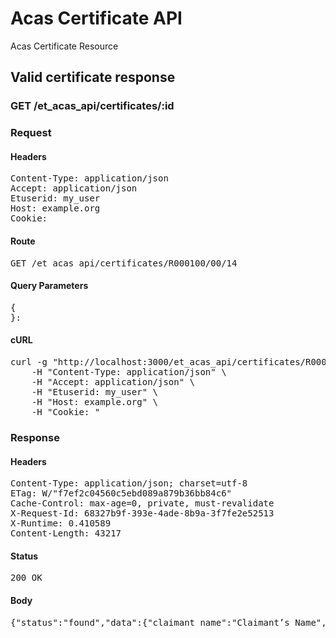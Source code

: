 # Acas Certificate API

Acas Certificate Resource

## Valid certificate response

### GET /et_acas_api/certificates/:id
### Request

#### Headers

<pre>Content-Type: application/json
Accept: application/json
Etuserid: my_user
Host: example.org
Cookie: </pre>

#### Route

<pre>GET /et_acas_api/certificates/R000100/00/14</pre>

#### Query Parameters

<pre>{
}: </pre>

#### cURL

<pre class="request">curl -g &quot;http://localhost:3000/et_acas_api/certificates/R000100/00/14&quot; -X GET \
	-H &quot;Content-Type: application/json&quot; \
	-H &quot;Accept: application/json&quot; \
	-H &quot;Etuserid: my_user&quot; \
	-H &quot;Host: example.org&quot; \
	-H &quot;Cookie: &quot;</pre>

### Response

#### Headers

<pre>Content-Type: application/json; charset=utf-8
ETag: W/&quot;f7ef2c04560c5ebd089a879b36bb84c6&quot;
Cache-Control: max-age=0, private, must-revalidate
X-Request-Id: 68327b9f-393e-4ade-8b9a-3f7fe2e52513
X-Runtime: 0.410589
Content-Length: 43217</pre>

#### Status

<pre>200 OK</pre>

#### Body

<pre>{"status":"found","data":{"claimant_name":"Claimant’s Name","respondent_name":"Respondent’s Name","certificate_number":"R000100/00/14","date_of_issue":"2017-12-01T12:00:00.000Z","date_of_receipt":"2017-01-01T12:00:00.000Z","message":"CertificateFound","method_of_issue":"Email","certificate_base64":"JVBERi0xLjQKJeLjz9MKMiAwIG9iago8PC9MZW5ndGggMTU5MC9GaWx0ZXIv\nRmxhdGVEZWNvZGU+PnN0cmVhbQp4nK1Y2XLaSBT9Fb3FqRravS+PGOMpp5zN\noWqWyosM7aAJSESIZPz3c1oSphsw9mTGVNlIvZ2+5y7nmmUUnwHDLysZcZRS\nLiXLpsvsW8baQZZpRYR0zllpMsmJcv13TBrEYzRbZoo74hSljPOwfJG+4JpQ\niTOo4xhKFqdD8+y3rIwgCIAzCl9bYM4S6h4PBf54MU22wvzz31l2WWUf28/x\nWxlN2gVMiZ+4lXainW6UcvvX2hvr7nUxyc6vhvh5kzGWTe57TC0NjBGqAg+U\nZ5MlXnzJzsbD25s/Xk/+ys6y9vfo/bvR9c31cHL9/l14ARREcPCiJRZMZv08\nQaw2lErh+rej8e3k+up6NJyMd7sNGOzFnMCJxuEJeDXOZ1g1uczOBruZFvtx\nTGuNEsbGy9Wielj6sonATeriblPmi3X0bjiNZzAAbWEbA6Kwo5FqH7d21rHt\nbdbMDnfrx5OIRZpJSowwsLbTgTvY9mlrAkge4xqPoodbf+9rX0797h2jmjhh\nKRVqi+XdZnnn63hZ2N3Sc2bPlWsXCUVkYENaE18LuD8myLUljIIgzl+A/ENd\nrVd+2hTffewJi7xY5rH9E/5uohmvHtf4uinui2ne+MFNVX3drHi7UFPiDOJK\nUNnz2/tHPND5h3Xhdu2cq0Uec8up+WX3qDhxDpawwvZbXlX1sjOfcEQLABUm\nIf/sU0NaOI4YHryN8WT4V1/VX3xM4mi+qafzDipDIKjepAdQh/WmnPlFtPRT\nU3vfxGYTorXa27yczv26AdRX2XYfpU03yNTOmvLNn4lrphQzHSIzJCumfpbj\nW79eVQB+iuXrclZ8L2abfLFDdutXtV9jmZ91ScIQZUNeojbmF0Hw6X1LiCTa\nMkTjY744Ho2jRbXe1L73DeQOwYNt2KHB+XA2A4SYrJuibFci9KWi24x1+VTG\nYu0plhHBbJyg/tdD+BOH9O5w2c/YpgRi2wqodb/ppPpRdsaIhgaJ0zy3xaja\nlM3DCzYZXuy24Yq41rVQtLpthhejE77INWoWFXBF87wrXiI7RBat7ncPUhIu\nd0ENA9Z+6otVnAbuHqIkgLohUF7FY5bfy8Lx5mfNPD43TtBWEmrhalxt9ymr\nPpEVVcuAZoSj8sOH2UkP5jI64m0eYUX+YvaUDZ0h3AgcwV8Qz//KiMV6vYlm\nCwbUuImw2wmxTR9NCD1mt14bp8n4LGaBWcNw252aeZEk0F1BSKzNdBAxzPxn\nqwmO1CJR9kHf81Z765t5NXvKP/bM5FD9rYaZ2JbyVrBI1B2kOpUWj4PIHy/z\nYnEKOAoYuHZWC/E88MkLzHoWT3GOcAGOud2Cb6qWMNae6oTTJ+FPq/K+qJdJ\n9HTVWBtiQqrnIpEgaXQhgSgbSqwR/aTV0QI0jUQGYxIVFtiMS+vyPAnpaQVp\nWPiYxR9FM989DgSHonfwCc6OqM40C9T+26aofSo0IaxlKPU9eiwK1b2TFmAN\n2zqlEj18Np5EMvJRhvaPqcjsmdjJQEttCAa2M32TJ6o2TWpGEO0QP9RtCbjz\n91VXNaEPGQQVZ9Im8Ipy3RTNpinKL7Gh0PqwQJO2R+QXGJt6P8OS+HCKnqPr\nTnrTFG1+RP43WKu5PelWeyn4lMjvpJoUkODSWSUSKXcQThJ2ZMhWcKIXlKAP\nC5+vYyRfvV8lvt7FknW4LdoXLlKPPB5/az+FeFnE2SvmjYXGTibEPVSbxI0X\nsYIsfefkBnlYwbZCiTTguoCWxBoLxnnqkN82VQJu3+0PGpKBoOiZuAkdhz4M\nm3K/Ofl85v+Gmx65LgsbqZB8VKIGiz7MSS++U5vmq5XP6zjS87vqu//8Os5w\nZbc/IsAwlF2Z3jkvYzAnvSs+ZoV8sqv00D1kr3EYSBEUHDpBwY6IfwTs1Ndl\nElsaiiI0YMJsFfFeZVzmDVoAcqJCSDRHnCPWNOs9uu3sL0bgfL+zx2lGB/dm\nrX+P8zrhZQSExaJ4vOO2R9msVlUdm+f9Pbw6pvkQlQN/Ikh9/oK69TIgoVil\nLnGATKLqBO0q1TZNRlCFJsLiVKOSkjRgdqe1Dxz6p6BdvgjaxOdt5RQUfWgI\nKJ3gOhCNFCkmrh5chL8q6K/u32aJl6MT5XsEfcz+AbIkqXYKZW5kc3RyZWFt\nCmVuZG9iagozIDAgb2JqCjw8L1R5cGUvWE9iamVjdC9Db2xvclNwYWNlL0Rl\ndmljZVJHQi9TdWJ0eXBlL0ltYWdlL0JpdHNQZXJDb21wb25lbnQgOC9XaWR0\naCAzMjcvTGVuZ3RoIDY0NzcvSGVpZ2h0IDExMi9GaWx0ZXIvRENURGVjb2Rl\nPj5zdHJlYW0K/9j/4AAQSkZJRgABAQEAYABgAAD/4QBaRXhpZgAATU0AKgAA\nAAgABQMBAAUAAAABAAAASgMDAAEAAAABAAAAAFEQAAEAAAABAQAAAFERAAQA\nAAABAAAOw1ESAAQAAAABAAAOxAAAAAAAAYagAACxj//bAEMACAYGBwYFCAcH\nBwkJCAoMFA0MCwsMGRITDxQdGh8eHRocHCAkLicgIiwjHBwoNyksMDE0NDQf\nJzk9ODI8LjM0Mv/bAEMBCQkJDAsMGA0NGDIhHCEyMjIyMjIyMjIyMjIyMjIy\nMjIyMjIyMjIyMjIyMjIyMjIyMjIyMjIyMjIyMjIyMjIyMv/AABEIAHABRwMB\nIgACEQEDEQH/xAAfAAABBQEBAQEBAQAAAAAAAAAAAQIDBAUGBwgJCgv/xAC1\nEAACAQMDAgQDBQUEBAAAAX0BAgMABBEFEiExQQYTUWEHInEUMoGRoQgjQrHB\nFVLR8CQzYnKCCQoWFxgZGiUmJygpKjQ1Njc4OTpDREVGR0hJSlNUVVZXWFla\nY2RlZmdoaWpzdHV2d3h5eoOEhYaHiImKkpOUlZaXmJmaoqOkpaanqKmqsrO0\ntba3uLm6wsPExcbHyMnK0tPU1dbX2Nna4eLj5OXm5+jp6vHy8/T19vf4+fr/\nxAAfAQADAQEBAQEBAQEBAAAAAAAAAQIDBAUGBwgJCgv/xAC1EQACAQIEBAME\nBwUEBAABAncAAQIDEQQFITEGEkFRB2FxEyIygQgUQpGhscEJIzNS8BVictEK\nFiQ04SXxFxgZGiYnKCkqNTY3ODk6Q0RFRkdISUpTVFVWV1hZWmNkZWZnaGlq\nc3R1dnd4eXqCg4SFhoeIiYqSk5SVlpeYmZqio6Slpqeoqaqys7S1tre4ubrC\nw8TFxsfIycrS09TV1tfY2dri4+Tl5ufo6ery8/T19vf4+fr/2gAMAwEAAhED\nEQA/APfaKKKACis7WNbsdDtfPvZdueEjXlnPsK8z1nx7qupFo7VvsUHYRH5z\n9W/wxW1OhOptsZVK0ae+56ndajZWIzd3cEHceZIFz+dY03jnw9CcfbvMPokT\nH9cYrx13eRy8js7HksxyTTa6o4OPVnK8XLoj1z/hYeg/37j/AL9U5fiDoDHB\nmnT3MJ/pXkNFV9UpkfWqh7bb+LdBuiBHqcAJ/wCemU/9CArXjlSaMSROroej\nKcg1891ZstRvNOl8yzuZYG77Gxn6jvUSwa+yzSOMf2ke/UV594e+IfmOttrI\nVSeBcoMD/gQ/qPyrv1YOoZWBUjIIPBrjqU5QdpHXCpGavEdRWZqut2ukx/vT\nvmYfLEp5P19BXEajr19qRKySmOI/8so+B+Pr+NVCjKevQmdWMNDubnXNNtCR\nLdx7h/CnzH9KzZPGenLwkVw//AQB/OuForoWHitzneIk9jt/+E1s/wDn2n/T\n/Gp4vF+lyHD+dF7umf5E1wNFP6vAX1iZ6pa6haXq5triOT2VuR+HWrNeSI7R\nuHRirDoVOCK6XSPFksLLDqBMkfQS/wAS/X1/nWU8O1rE2hiE9JHbUUyORJY1\nkjYMjDIYHgisXxB4qsdAj2yHzrphlYEPP1J7CsIxcnZG0pKKuzdrPvNb0vTy\nRdX9vEw6oXG78hzXk2reL9X1dmV7kwQHpDCdox7nqfxrBrrhg39pnJPF/wAq\nPYZvH3h+I4W6kl/3IW/qBUX/AAsPQf79x/36/wDr15HRWv1SmZ/W6h7BH4/8\nPyH5rmSP/fhb+gNadp4i0e9IFvqVuzHopcKT+Bwa8MopPCQ6Maxc+qPobNLX\nhml+ItV0hl+yXbiMf8snO5D+B/pXpPhrxpa62y21wotr09Ez8sn+6fX2/nXN\nUw0oK+6OiniIz02Z1VITgZJrM1jXLfSYsP8AvJ2HyxA8/U+grhtQ1q+1Jz50\npEZ6RIcKPw7/AI1FOjKevQupWjDQ7u51/TLUkSXaFh2T5j+lUH8ZaapwI7lv\ncIP6muDoroWHj1Od4iXQ7hfGlj/Fb3I+gU/1qeLxdpcmNzSx/wC/H/hmuAop\n/V4C+sTPUrXVLG8OLe6idj0Xdg/l1q3XkVa+n+I9Q08hfMM0Q6xyHP5HqKzl\nhv5WaRxK+0j0ais3StatdWjzEdsqjLRN1H+IrSrmaadmdKaaugooopDCqGs6\ntBouly3s/IQYVM8ux6AVfryz4jao1xrMenq37q1QFh6uwz/LH61rRp+0nYyr\nVOSFzl9T1O61e+ku7uQtI54HZR2A9qp0UV6ySSsjym23dhRRXXaF4CvdVt0u\nrqUWkDjKArudh647CpnOMFeTKjCU3aJyNFenH4Zaft4v7rd64XH8q5XxH4Ov\nNAjFwJBcWhO3zFXBU9sj+tRGvTk7JlyoTirtHN0UUVsYhXZeF/GkmnWb6XOf\nNkK5tNx+76g+3cVxjMEUsxwoGSaxLO9d9etrjJH71QB6KTjH5GplTU1ZjVV0\n5Jo9KnnluZ3mmcvI5yzHvUdFFYmwUUVpaTotzq0h8vCRKfmkboPYeppNpK7G\nk27IzaK7P/hCbfy8fbJd/rtGPy/+vXPatotzpEg8zDxN92RRwfY+hqY1Yydk\nypUpRV2jNoooqyC0njOTw5ZNbZDvPxbq3RG9fp/XHvXH3FxNd3ElxcSNJLId\nzOx5Jrn9dvjfatM+cxodifQf49a1LKf7RaRuTlsYb6ito0lHXqzB1nN8vRFi\niilVWdgqglicAAck1QCUV3ek/Dee4gWbUrk25bnyY13MB7noD+daE3wxszGf\nI1GdX7F0DD9MVg8RTTtc3WHqNXseaUVpa1ol3oV99mu1HI3I6/dceorNrZNN\nXRi007MKhubv7FF5wJDqfkwcHd2qasHV5zJdeWD8sYx+NUldkTlyq52+j61L\nrls1xdSF7pWxKx7nsf8APpWjXF+DZGGozx/wtDuP1BH+JrtKxnFRdka05OUb\nsKKdHG80qRxqWdyFUDuTXXWfguPYrXtwxY9Ui4A/E9aynOMNzaFOU9jj6K77\n/hEdLxjE3131TuvBURUm0unVuyyjIP4is1XgzR0Jo42ird/pt1ps3l3MRXP3\nWHKt9DVQAsQFBJPQDvWyaaujFpp2ZJBPLbTpNC5SRDlWHavR9E1VNWsRLwsq\n/LIvof8AA1y2meE7q62yXhNvEf4cfOfw7fj+VdhYada6dCY7WIID949S31Nc\nteUGrLc6qEZrV7FuiiiuU6gqjeaNpuoEm7sbeZj1Zoxu/PrV6imm1sJpPc5K\n8+Hmh3GTCJ7Y9vLkyP8Ax7NYN58MrpMmy1CKQf3ZkKH8xmvS6StY4ipHqZSo\nU5dDynS/A2qRa9aLqFoDaCTdI6uGUgDODjnnGPxr1YVXutQs7Fc3V3BAOv7y\nQL/Osa48ceH7fI+3eYw7Rxsf1xj9ac5VKzTsEI06Ktc6KsTxeobwnqIIB/dZ\n/UVkv8SdFU4WG9f3WNf6tWTrfj6x1PRrqyitLlHmTarNtwP1pwo1FJOwp1qf\nK1c8/ooor1DyzO1eby7YRjrIf0H+RWVYf8hG1/67J/MVY1iTdeBf7igVXsP+\nQja/9dk/mK0S0OeTvM9QooorjO8dHG00qRIMu7BVHqTXqVhZx2FlFbRjhBgn\n1Pc1wPhqET69bAjhCX/IHH64r0euTEy1UTrw0dHIKrahZpf2MttIBh14Poex\nqzRXOnZ3Olq+h5dHpGozMVjs5jg4J2ED8+laEXhHVJhh1jhz3d+n5Zr0Git3\niZdDnWHj1PKf+FLQMM/2xJGfTyg4/PIqP/hVmpWETLaXdvOuc4dirH9MfrXr\nVJT+t1erF9Uo9EeK3Pg/X7XO/TZXHrEQ/wDImtfwHokreImmvbaSP7Km9VkQ\nr854HX8TXqdULvW9LsSRdahbxsOqmQbvy61TxM5xcbCWGhCSlcv0tcxP4+8P\nwkhbmSbH/POJv64qm/xL0dc7La9Y9vkUA/8Aj1YqjUfQ2damupV+J6r9i09s\nfMJHAP1A/wAK81rrPF3iu18Q21tFb280RicsTJjnI9jXJ16NCLjTSZ51eSlN\ntBXK3DF7mVj3cn9a6quWuV2XUq+jn+ddEDkq7I3PB3/IXl/64H/0Ja7euI8H\nf8heX/rgf/Qlrt6yq/EbUPgJrW4a0u4bhAC0bhgD3xXoFl4k028RcziGQ9Ul\nOMfj0rzmiuapSU9zqp1XDY9bR0kXcjKy+qnIpa8lSR423I7K3qpxV2LW9Tgx\nsvpuOgZtw/WsXhn0ZusSuqPRr2zgv7V7edNyMPxB9R71V03Q7LTADFHul7yv\ny34en4Vylv4w1GI4mWKYd8rtP6f4Vt2fjCxnIW4R7dj3PzL+Y5/SodOpFW6F\nqpTk79ToqKjimjnjEkMiyIejKcg1JWBsFFFFABRRXA+N/Fz2rtpWnSbZsYnl\nXquf4QfX1Parp03OVkRUqKEbs2de8aadorNCn+lXY6xRnhT/ALTdvp1rz/U/\nG2takSoufs0R/gt/l/Xr+tc6eTk9TRXpU8PCHmzzqlec/IVmZ2LOxZj1JOSa\nSiitzAKK1rHwzrOpKGttPmKHo7jYp/FsZ/CtG88C6rp+mT31zJbKkK7igclj\n+mP1qHUgna5apzavY5iiiirIOb1E7tQmPvj9KbYf8hK1/wCuyfzFO1IbdQlH\nuD+gpth/yErX/rsn8xWvQ5X8R6hRRRXEeidD4OXdrTn+7Cx/UD+td5XB+DWx\nrMgx96Bh+q13lcWI+M7cP8AUUUVgbhRRTXdY0Z3YKqjJJPAFAA7rGjO7BUUZ\nZmOABXEa38Rba1ZoNKiFzIOPOfiMfTu36VzPi3xbNrdw1tbM0enocBQceb/t\nH29BXL130cKrXmcNXFO9oGrqPiXV9ULC6vpTGf8Almh2r+Q6/jWVRRXYkkrI\n4223dhRTkR5HCRozs3AVRkmt2z8F69egMti0SH+KZgn6Hn9KUpRjuxxjKWyM\nCitrXfDF74eit3vJYGM5IURMTjGOuQPWsWiMlJXQSi4uzCsXV7YrKLhR8rcN\n7GtqmuiyIUcAqeCDVp2ZnKPMrFTwd/yF5f8Argf/AEJa7euc8K6Lcf2zcNao\n0qi3Zio5YDcv510ZBBIIII6isqjTkaUYtQ1CiiiszUKKKKACiiigC1Y6jdad\nN5ltKV/vL/C31Fd7ouuQ6tEQB5dwgy8ef1HtXnFTWl1LZXUdxC2JEOR7+1Z1\nKSmvM1p1XB+R6vRUFldJe2cVzH92RQ2PT1FFee1Y707lfW9QGlaNd3vBMUZK\ng92PA/UivCZJHmleWRizuxZmJ5JPU16x8RZGTwvtHR50U/Tk/wBK8lr0cJG0\nGzz8XK80gooorrOQfFE88yQxKXkkYKqjqSeAK9d8OeDbHRoY5riNLi+wC0jD\nIQ+ij+vWvNPDMiR+JtNaQgL56jJ9zgV7iK4sXOStFHbhIRd5MWsXxd/yKmo/\n9cv6itqsXxd/yKmo/wDXL+orjp/GjrqfAzxKiiivZPHMLWI9t2r44Zf1H+RV\naw/5CVr/ANdk/mK1tWh8y03gcxnP4d6ybD/kI2v/AF2T+YrRPQ55q0z1Ciii\nuM7zW8NTiDXrcscB8p+Y4/XFej15JHI0UqSIcOhDKfQivTtM1GLU7FLiMjJG\nHX+63cVy4mOqkdeGlo4l2iiiuU6SG6uEtLWW4k+7GpY++K858aeO4DoYs0jl\nhluW2ueCNg68/l29a2vFetLKP7Ot3DKDmZh6j+GvIPGTk6jbx9lhz+ZP+Fd2\nGoJtORwYqu4pqI5L+1k6TKP97j+dTqysMqQR6g1yVWbGJprtFUkAHLEHsK9F\nxPNVVt2sdLWloWjT67qkdlCdoI3SORnYo6n/AD61m13XwykjGp30Zx5jQgr9\nAef5isKsnGDaOqlFSmkzutI0HTtEgEdnAobGGlYZdvqf6dK06QUteQ227s9Z\nJJWR5/8AFD/j30z/AHpP5LXnFej/ABQ/499M/wB6T+S15xXp4b+EjzMT/FYU\nUUEhRkkADqTXQYHZfDT/AJGO4/69G/8AQ0r0e90ix1Dm4tkZv744b8xXjPhD\nxAbLWrj7GFaQ2zLvYcD5l6eteiaF4pIb7PqUmQT8kx7ex9veuHEU58/Mjuw9\nSHJyslufBUTZNrdOn+zIu79RismfwnqkROxI5gP7j/44r0BWDKGBBBGQR3pa\n51Xmjd0IM8um0rUIP9ZZTgDvsJH51UIKnDAgjsa9cqKa3guF2zQxyL6OoP8A\nOtFie6M3huzPJ6K6DxTpNvp08MtsNiTZzH2BGOn51z9dMZKSujmlFxdmFFFF\nMR3fg2YyaO8Z/wCWcpA+hAP880U3wWhGlTOejTHH4AUV59X42ehS+BEfj+2a\n48KTMoz5MiSH6Zx/WvIK+gLu2ivbOa1mGY5kKMPYjFeF6pps+k6lNZXA+eJs\nA9mHYj2Irswk/dcTkxcHzKRTooorsOMASDkHBHQiu+0f4kSQQJDqls820Aed\nERuP1B4J981wNFZzpxmrSLhUlB3ien3HxN05YybayupJOwk2oPzBP8q4vW/F\nWp66dk8gjt85EEfC/j6/jWJRUwoQg7pFTrTmrNhRRRWxkIwDKVIyCMEVhR2z\nWus28Zzt85Cp9RkVvUi2qXV3bBiFZZVIY9uRTTsTKPMdXRU11azWdy8E6FJF\nPIP+elQ1zbnS0FWLO+ubCbzbWVo2746H6jvVeihq+4JtbHSR+NL5Vw9vAxx1\nAI/rVO+8T6leoY/MWGM9ViGM/j1rHoqFTgnexbqzatcK4/xnCRc2s2OGQpn6\nHP8AWuwrM17TjqOmPGgzMh3x+5Hb8a2g7SMKkeaLSPOq39LtPs8HmOP3j8/Q\nVV07TmLiadSAPuoRyT71s1vJ9Dnpwtqwqzp9/caZfRXlq+yaM5B7H1B9qrUV\nDV9GbJ21R6XZfE20aIC+sZ0kxyYSGBP4kY/Wor/4mxbCunWDliOHuCAB+AJz\n+dec0Vh9Wp3vY2+s1LWuXdT1W91e6NxeztK/RQeAo9AO1UqKK3SSVkYttu7I\n55fIgaTaW2jOBXPXV9NdH5jhOyjpXS9RzWHqGnGEmWEEx9SP7v8A9arjYyqJ\n20L/AIO/5C8v/XA/+hLXb1w3hBtussP70LD9Qf6V3NZVfiNaHwGlp2u32mYW\nKTfF/wA8n5H4en4V0lt40tXAFzbyxt3KYYf0riaK55UoS3R1Rqyjsz0H/hLN\nK2582Qn08s5qpceNLVVIt7eWRuxfCj+tcTRULDwKeImXNS1O51W4864I4GFR\neAoqnRRWySSsjFtt3YUAEkADJPQUV1XhjQWeRNQulxGvMKH+I/3vp6VM5qKu\nyoQcnZHSaNZHT9Kgt2++Fy/+8eTRV4UV5zd3dnopWVkLWD4m8MW/iG1GSIru\nMfupsf8Ajp9R/L+e9RTjJxd0EoqSszwbU9HvtHuDDe27Rn+Fuqt9D3qjX0Fc\nW8F1CYbiFJY26o6hgfwNc3d+ANBumLJDNbk9fJk/oc12wxat7yOGeEf2WeQ0\nV6mnw00gMS11esM8Deo/9lrZsPCOh6cwaKwR5B/HN85/XgfhVvFwWxKwk3ue\nW6P4V1XWmVoIDHAf+W8o2pj29fwrux4HsdP8PX0cSm4vngYCZxznGQFHb+dd\nliiuWeJnJ9kdMMNCK7nzxRXv39nWJOTZ2/8A36X/AAo/s6x/58rf/v0v+Fb/\nAFxdjH6m+54DR0r37+zrH/nyt/8Av0v+FH9nWP8Az5W//fpf8KPri7B9Tfcx\nrAWfizw7a3E6gylNrOv3kccH9ece9YGoeFr+yJaFftMX96MfMPqP8M13sUEU\nC7YYkjUnJCKAM/hUlcyrOL93Y6ZUlJe9ueRsrKxVgQw6gjkUlerT2dtdDE9v\nFL/voDWfJ4Z0h+fsgU/7LsP61ssTHqjB4Z9Gec0V6GPCukAg/Z2PsZG/xq1B\noemW5zHZRZHdhu/nTeJiCw8jz2z028v2Atrd3H97GFH49K67SfCkNoyzXrLP\nKOQg+4p/rXRgBQAAAB0ApaxnXlLRaG0KEY6vU4fxZ4I/tCR9Q0sKt03MkOcC\nT3Hof5/z80ngmtZmhnieKVDhkcYIr6Dqnf6VYanHsvbSKcDgFl5H0PUfhV0s\nS4q0tUZ1cMpO8dGeCUV6xP8ADnRJWJje6hz0CSAgfmCf1psHw30WMgyS3cvq\nGkAB/IZ/Wun61TOf6rUPKlUswVQSxOAAOtdZongLUtRKy3oNlbHn5x+8Yey9\nvxr0nT9C0vSv+PKyiibH38Zb/vo81o1hPFt6QRtDCJazZ51418N2eleG7ZrC\nAKsM2JH6s24YyT9QPzrz2voWSNJUKSIroeqsMg1B/Z1j/wA+Vv8A9+l/wpU8\nVyxs1cdTC80rp2PAaK9+/s6x/wCfK3/79L/hR/Z1j/z5W/8A36X/AArT64ux\nH1N9z59tLWK31SC6jIj2t8/HBB4PH413l3pF7ZqHkgLREZEqfMhHrkV6N/Z1\nj/z52/8A36X/AAqwqqihVUBQMAAcAVE8XzPRFQwiinqeR0V6hcaTp90SZrOF\nmPVtuD+Y5qi/hTSXPEDp/uyH+tCxEeqB4aXRnntFd/8A8IjpX92b/v5UqeFt\nITrbs/8AvSN/jT+sQF9Xmed1es9Iv78jyLZyp/jYYX8zXocGlafbEGGzhUjo\ndgJ/OrlRLE9kXHDd2c3pXhO3tWWa8YTyjkJj5B/jXR0tFc8pOTuzojFRVkFF\nFFSUf//ZCmVuZHN0cmVhbQplbmRvYmoKNyAwIG9iagoyMTQ4OAplbmRvYmoK\nNiAwIG9iago8PC9MZW5ndGgxIDcgMCBSL0xlbmd0aCAxMzgyMS9GaWx0ZXIv\nRmxhdGVEZWNvZGU+PnN0cmVhbQp4nMV8C3wU1bn4OWceO7Pv3exuks1jd7N5\nb8KGZDchkLBDHpAHkBBISIJLEkggCYGEJEQI1NAqglQRtfUtvqhW20p4iKCx\noFBEra1Ura1Wiy+q1qBVSr2Q7P7PObMbguC9vfd/f7+7ycx+c+bMzDnf+/vO\nNwsgAEADNgMGVFctdGfPWbfzGG75C97qlq9u6dG8rbseAOgBALHLB/rtcx+Z\nhQBgpuG2u1f0rFydt+BUGgDs6/j4/MquDSsCge33AcCfBGBWZ3tbS+vzEc8P\nAlCGrwe57bghYga/Ex934ePE9tX96xPT7Q/jY9wGznV1L295b8foOADlN+Dj\nTatb1vegQ8yHAFTgQ2Bf07K6La3unhJ8bAeA29nT3dcfN+ddFwBVw/j5DT29\nbT0b2v4UBGCBGo/3IwBZA9wJONz3Xi4H90iSv5mHwHr0uACQimcZjmURi3tv\nBZM+8xba7UAC9ouIjw80gFcEFXzKDuCDEx0gxhfBnBqw8Fv8PYh7c2A6sINU\nkAYyQCaYAtwgC0wF2SAHeIAX5II8MA3kg1mgCBSDElAKZoM5oBxPbS6YB+aD\nKlANasBCsAg0gEbQApaB5aAVtIEVYCVoBx1gFegCq8Ea0A16wFrQC/pAP1gH\nBsC1YD3YEAwS/PxfPTt4BhiAMRgInsbbueDXwS+C54GI4S+Dn+GjT4OfBI/i\n9uPBb4LPB08EzwRfwO2Hgh8HnwseDr4V3Bv8U/CZ4C+D7+Cjg3j7bfApfOYl\n/PdUcCS4O/hw8LHgI8EH8fHu4M/x0e7gcPDXwReD91AK/B99+HjexH3FnWI3\nsX7mPaAHIPi34AeB9YHWQAPzE2DDXe4ET4LD4AT43cRFI+BF+j0A9oGj4NXL\nbvhD8BPwGPgteAd8OdF2N9gFfgGGL+u3k7buBk+Ap8B+8Cwg0roN3IZbfwZ+\nOalfN9gKbgX3gYfAGzAu1HYMmaA8gs+AGp2CfXAHsGKOKQHXYJpeB27E4zoJ\n5+K2QtxWjVt7MYVvx62HwcmrIKEQ1AE/6MScsRf3eIG2pePWRZh7Ommb/FmL\n5eMm8DB4HDyHxzWIR3YbuPcq9/shciAH5q1P8JWvwJ+iE3hGj4MtvAkosQyf\nIlhl/RS3IPgBAIHW4D+xNC9D59Aj6DawB3WCuZK2dlFebnKSLcKoUXMsyrAP\nM0mlzlJnS/t2e2m7fbuzpLkkM6Oypr60JMbhaMjMsOPmEvswbLaXDs8eaI/a\nXko6DBtdwyiplGydw9KPmzHgLHE4HPhMxKUzh4JHb550ai/Az2pfVE8eSbbm\ndvswi0/SXQxuCY2AnGtvxntnCR7AVdsvG+Js5+zm7dtnO+2ztzdvbzkU3LzM\nadc7t++trNzeU9psHwbV9cMQtz/745jh2Tc3DOub2+F0PDMyiNk19b4YhwHf\npXKhs3JBY729dHtz6L6hlmny0V4EivY64bYFeyW4bWFj/WHM1PZti+r3IYiK\nm4sa9ibic/WH7QBItBWRVtJIDuzkAFRCPOp9SKD9Yw5LAGymZ1naQI+XH4KA\ntgnhNgiWH0Jymz7chnAbK7dJtI18MKpQ8aL6yaPGGxk7ZghElIEC8Jgh8Jfp\nGR5rdbK5X3vvNbqbmuUwOAxJeAdxrwubOXCRfAMM4KsxzwNuKeYxBea14/sl\nEXKHgt8eUKv5Wj4MKA4Fz0kDBKrgSxVIFJUC2gohNOGLRCWzlYWsieP4TXyf\nAjEepaTXo1qlpNGg2iylpOxRMkpRyTNwkIOcoFNDXiEynBokYsVchNVuJ2Z8\nBQBr1PiUknNxudw8rpZr4zZyCq5VpT/j9+vPu/3GyHw/8PkLfPn5br/LNTo1\nC/q36sf9R48elb+EoxC3u4Df4WQcjBM6IiDklr5x+/im219G8VDYFLgYuAAf\nDLRwp8bWo3fHkzD+sWyzD+C5q8DOZ0Qv4PU8wpM+KiXqdKiW5yHnRYzSCwUW\nCFAAfRqdBvKiCWrJBOGh4NgBlYoC70gqcgUURJEen8Voo8DnBwgWMPAZBngK\nHCR4hF1q/XlX6DOejWdY4C8AvlHfqDHf7VqLZ+fA9DKHNvaBMRfz1tg/GB3Z\nuFPDgfbh8bcx7fD4ubvx+PVYN1yUFgowDmbC6TA/rlRXZiqLa4R1ugZTN+xA\nzco21XVwncqA4H7cW6+wehAlENnztRLmdMRFeRQMoZDD5pAcjMGMZ6vBLCDF\nkVlpYsmUNGrSXRNF5qDR6LFrAPAkJQtpBdGMSNoZE+AohrgwhrgJDHEUQ1wY\nQ1wYQxj4B0UM12WfQEz2uCvb7fJjgpMj/yimfwFFEKG/MR9zwFb94HgUprvD\nAR0Gp8GRbYm0WMwmXhHhSU5JTnY6DTnZuXm5udzdgWBAG/jsBHx464GyBUse\n2dGS6XENVH92cunNUzNdqHp8mDvlzMy579qH/5wHH5WWJ8RFjv/OkZm+GoS4\nZABjmQPrDiKGxfyAJ/2pFEHGi0VPp8Ds///FE5+HeIK/xBOjfkOO20U4grJC\nDmaCgbGaE+hT7tSFvwIiyIA9g8ckgDelazJgBpuq8CokKLGSolrRzvYolBY+\nWkjhU4U6vkFo4zsFQTCR60wcyyGgwRsELFAwLFQILOIYJOiUNmWVckjJgiUQ\nT4kO28QeCn54gEyNDc8AA4EDZGYY+PQA6YWBr+icMHCBzokAkppMil1SxQ1x\n6BKhMUHPhefoytd/jInqI7Ity/Mo/od+4IcQkxPmQMieGT93Yvzrd+Fd8D4s\nuCPjfWg90zC+At1LKNMX/ISbzX2BbW+3VMdBjcibLDBGNJmTzLnmYtMSoV5Z\nr12iX5LazLSYetCArscUYbFYPUaUnp7s4ZUWsDZDlwF1GbYMd4YvozuDs5vV\nJkJAdSyZmbrdRUgySlQQEc8cN9nIUJN4XsHzzoTElGTk9RjzchNzMPOZnZjp\nEsgZs4mwIuG+HG52XkNZ4a11jwT+tay5q31ZE9TsXv/l7bqNX29f+/Sc0nm1\nxbOfa7/1wmptV1R6ZETMkpYmmPTiIZjQ2rJievnfVy4tn1f5yZ0PfDinYs6y\nZVjm+4IfcO9wX4FI4AS/lhJYwPIqtcoYCSL5aHW0cTFczC1UNKnqNfWGpoiF\nkXozpo4URUgo6sl+QNxgRjEeM3J4RGUUZljKfFFmJsy7GDhD6coQ2hOSM+QW\nHkI+pi9JlwR1SbYkXxITz5Ir4806I7lMZyHX6HhygY6e0bUnygw96iIIlCGq\n5LAAEyRCi9FsQlfiMUIPnAnAoAc52YCLX9KyvOGaiw8/EAg2NrY0X1MPuXsf\nCs4JjH3wUWAcCu+/DxVccmvg/UOHAu+1tK1oX74c2g8fhI6Vy9o7xltgApwR\n+E3g/cC7gZdhXkiauWlYckTokiS1wqbwKEoVCxQtirUKxQAPdRDxNmjmPXwJ\nv5BfBZv5IdiDMQxZHjXCWh4hBRSwMWMFHiIFsZBk2sRCUlRh4AJFqCICkDaC\ncQoQFGHgQ6mUyA6gWgEYySUgmWAWUM0KlFSprFfpVJIKIdoLqUkvxJMzKILV\nh6RRJhY7oWhYISSLE2L6eVgovw4L5Vk6NLZLOUnRENU6yRbhzZCfTzRtgTGf\n6NjetX4/MapEIh3QkMNN++f4zMMwB91wmPNc+C136qLEHsV4vQk7E29RW9om\nOUU2m2eUTDYUNKuVgqpRaWI41MioydgZdYjL3qdqBAMfh9ktEGa3swcpt62e\nsJLnsvXjeDsDfOPZ+B+Py+Hw5hicXocZK3n01viBY8fQ3GPH7mYfvvvui01y\nhMSepX5NnxQNWS/PMIJOtIlVIoMVHJpQb+clJUUTVlTE9flcUlHbJYQM1+cH\nQhbr6yssVpA6R5xbHiFWa+Muqs7k4RF0eR3s2fEvTox/gUfiuPBXzjEctidD\nhAPBffuwh0EcDjPBBGEtr8AoBMBUqRDDYHZ5U7JStmjFDAERB+kDTQpqbBRh\nHlBM8IBCCDHj2TAzyoPFwGnKAxj4QmbPyTyA7axffw4bWzJ66oGM0hkQ5wPP\ngh0a16Gt4xtOMM9wjsA1w+M5ePB4HvegqYyIzmC/0y6ZYJEOOxE6rgpUcU2g\nicPOJXLn4Du6/fRmXgcjju9EPWjq0+RaHCEpItlNwAVPSpVMIpMWkRiRVmIv\nSX4mXXEwCSbZ4mKFyKLUBDaOg/pYQcqEtsysTCmzOrMnkwNqKj1ULogk8RTG\ne2smQWYkQUWmRM0tVXxQCNnkzynHQeLOGigDZNFOsSGD/DU+TQ3yV5KL3BUi\naqBb9EmqWB19po4+U0efqaPP1Fn1hIco0+jpc/DxHyQDeZA+mfTWU/7SE1VB\nbq+XdQYFLlIOwkBQcpBH6W1W+hgrfYyVPsZKH2O1xhKBIU/BwBmZ3LG0Mz4+\nT8kdS+hOnkUA0oOvjVWSW8QSTiF3IYCkJU+KbbHpJf1mPaN3T9hjWfpd2frL\nj7E60F/qImsMrNCxiijw+QrGsw1YT2DzjVWEQfa6sAHEXphh0iGGc8y5ucRE\n0r1ZETmiMUfWLajaVcWwMjjvvnkjI/V7lvc+mNI7surQHrSp7MZUV0ZVYWRh\n/LgXbarYkupyzZ0x9mvWv6m8prm2ufavJ0n8cjjQyu7EnBQB7DBBSspG+eZs\nezEqNxfZ64wrjdcJm2KVWpGPLDKwai5e4kWV2hTW1hg4T8XBFAOIExNS0q+H\n1fZXMp5DelpWpBQ4SykIZMzLgJRGJXVngi3Bl4C0MSIljkgpSWCewnhvVYcp\nqSb2gD5BTTurw5RUhympnqCkmie3UJNRkrtg4MuD5IHqbY5LghwiIJXmS9Qi\nQk3lGqtzPzTJjktyygRRjIxHphJ1WNid8+cU7W9dfEv5yEjlc52vfPDi9lsX\n7K6s7it/YBgVbPtgfsWC5NRABvcf63y1gd8Hvnjl5Oz88a2J1jexVD+HRfta\n3oQ1wg+kFAShMIR16u3fL65DOIgMIwMDp0Mus3rCZQ4JJpYvKqgslUosQAcp\nsI2dmLqfzvwMUWBE2+CpwWtHRvBQMId0Bj9g12IOUWGf6YJknaH16D2mGZZK\nbYm+xFRpEXQ+kTX7GKU6bM3VYf7AwNeShuI7JloKMcFYmE1Oy1IPokIn3qHy\nfVXuuCAVytwRrYu2Rfuiu6NZI/WwjRQrRooPYwxvIbfmo8gZXiBneJagAAel\nASma3J3Xk1vz1L8i5/B+S9T3WnNySB0u6m1N8qpkimMnlRB8beDTv48GPoOR\no3+HUS8+edc9Tzx5952/QFMCXwaOwwJowH+FgWOBL//8xht//sOf38Z0LsQy\nN8T6sW29WZrFUl+pmm/me3heZBRcNBPJzYblTD1YDDdgC6Gw4ks4K8uw5WA2\niwCDcAiiRu2Y+NjKsYDo7ARRn6cGsaACdIJBHGndIupEyLARbCnbxq5jOfZH\nAo4V8NT8LgOOFtwkaqDuCUkC4P+jctTgjKBBw9B4/8uvB4p/CxfDRtZ/QQH/\nwKaMHWcKZG44wzZjbojCMfNJKSWZdWmy2BmagvhitlJTGd+oqbZ0apoj12sG\n47WwwGbTxRaaWRUJ+KIJ0lUqhU+HJdkhESI5KFNEEw7VUMgK7CFuOCeVUJLf\n6iABtc/B2CClNaQuHowxRhFaG/WUCyitjZTWRnreSE2PcctENIz5WxZrQtMc\nNw1GXNRYjxKpdlyKN8xYvO0ynY3mkAJmm8denpnrubWu929TlU0nVgc+D5yE\nrnMf/vMZeMedd+1Xo5iV90zNylqS8VpqLsyEZmiERYFvv0n/ySP7bpCtNduE\ncWaBaVIEY7aY15kZvUYoimC1OOoSEJEX6qqGBQeFjRxpoRoWWUmmIKxYx6RI\nKkTsJGc4IYS4QFjJniZWFGOQCiBQUmySfEQqla7bomxRzVFIr6JYVVGdoaLa\nRUWlSWXVhFWLhrg/5EmasE7RTOgUDb1QQx0/8jQNvQU+/geVXQJQPavZFnmF\nnp0kaSGzSPxmH81NXGYOL9k/M9s0YoyKXlo57+fE3I0sf/rXaNO8rcnpaROm\n7Z3XMMZnBj9H49wuEAP2SUVqzsq5OEalV8zUqJRcTEykjxGr4obikBbcHCdo\n9HQOeooIPdWReooCvVUpKCSNPg+7fe9LBuo02qmfqA75iefDfuJZyUAdxViC\nAwW9B279h6z8FJHUd9wWO3m+2dkyEtz689l+4pa7fTk5eI+nnkQNjBd75zkk\nc4G9yEvcica9P5j6i31DQyPwhsAmIcoyr2pKq0Wp1BoPvYpqdsFZgSO7Akz9\ncldqUowY8hSZXqxrjGBEMgGNXmPXMGpRhzmyWKnjRJKLOUOJS+11KuUdYJJM\nPSakDs2TIkZBDaiCIkZhFcO8IU6YnZDBDiNFnECKmEiQIlJXSgznRDHwH5Qx\nxG0RVzIGSd4Qu4vdI7eBsgN0XuEKMb3K9KrcxY9Ujoz0/KJhakYGs1Mpzisc\n+xvr/1ljJacg2moPRsH13Ls0t/uoFAFLkKTS5CGG5zhhSITi7VSYMqjoNLN0\nBiydLkuny8pJGCv2zIlhbR6iMY48c25i5px6IisXCm3Oh4OdMSrFJNiR03Pb\nhEsm92N5th/LZtdHgwaIac4Q63v9m2+qR0a4qGMXkjDxiJ+GrfBObJCJn2aU\n0jzIq5thzrKXoFJdpVmyL8a+2pCwMVYd9tUg9tWUKiHkq/HEVyOaBIV9tTDJ\nw9b4HEYMob02pEa+CBvhc2Ej/M1/6qIJ/66LNuGZhTTIv+WZXeGYfb9fpsDo\nM1zNL6sqnvPkiqYdperhkap93Sc+efGGO2p+XoYds/v3orybT8+tqspM9vCm\n8TdnLQy8Hjhz8vdzpo1vTox9jUjRXoz9xZgQFhgjmVR8tGJQwSDOLHKGIk4J\nBdNVVfj5q6jws1Ic1eHCFZobhdT252E36LyUQ0kg628adoDbZa0dUtey6r5M\naQvhhKMwEeYItLMQ5koh7IcLREFRpS3QWwhhpY2Bf1ISCFsnK205cLlCWCkZ\nCkI62xtSXTmXVJYhh1080vRUx/DxEb01pq6m/FeVI5sqq99+Hb01fkPtBldG\n6twZTBHm8HaM4zh2PUgGObBDalArWWe00uxkXUYyqAy6z6T7Bu2C+GsyOrTN\ncd2ZG5WDpp64jRlKJKQWZhkkAzIY7EJVLIyNjfLZ2amzBEwfXRyMM6R4pQkK\nfZdU5yRLiERxKsBTChlDgnFGDkYB9SqBNUSlsQMhOTktoxAYQ1JyTjJTquko\nvW7z6rw2r8/LTCGKj1w7hXTRkEumCOSSKTEq4t/mkWeqaGpHJZB+qliZxBSm\nWUGVhRKaJrJU1Jyrtni+Qx+//swlE2PI14fkRs5MEJ/HbyALALKJxaegTDNZ\ndLye3LzcxDzvhN11emVNi8NRxsCH8rJEluKei65NdQ/W3PWH1W0rYPzuzPTU\nnsKKgy3KvNfbBvZIvqLn6j4rWdDaf+3y3dcaCo2RtpP3DT2QmWkX4qRFUZH6\nlKQjusQU95TbuwJxMI8zRUS21Da3zMNytib4CfM25oEcuFBazCMxxoyiY5LF\n9MRssSCxSJybuJTzWxY66tyLsru5LkuzvdXdlm0a5IYM/fYNqf2u7XCbZot1\na+pP4L0xKqCNSmPjmc0JOLAliE1ISJ4ZzyqIv0wRrVCoZjKiQ0vw7yLYTqMC\nlUZFKS3GS53TKOphRikpTOUkCkvS0zTpqw1zkJbqT9KmjQGOKAUV4xD/TDht\nuAdlIVOIcybCnG/DGvZbKYVyzY4Q1zR5h7ycggY1Ckp8hZWa3xs9lMyXiE1y\nDJj87gk+mHBw8Q6TPJKqSKIkiYb05lDJ9HpSCKHxPyV87qQMvNkUSahOdszb\n4+9u+v1sZcM7rZtuTk7uSv2h946N+dOn/WpV62slyrLfLV+5w5W+1PND1/Vz\n5sCie47PcL5RXFVdV5SQECVGaVPuWlM6mOXOm+p82VteNb/U6bSoo5Tx5RWY\n1h3BvzHfsNcCB3hamqtzVjmRCyZo0y2JUdOhVzvd4o0qh1XKEm2VZVZUA6zV\ndsA27SDs00bo9SafmnU4rNiN0znpcqlTji7VIdS+H0bt+9IUitFbnJFUhiJj\nRCpdoiDnFQhqRZp5F/mwfyK7JVsSwqI16gpBk5cw/DDkphH0kVhhEu4s8qpZ\nXg7zzdInmja8UlZeDTP/1Xx4nrLumcUPHX56d/6AO63MrJydmT2nrOwvd+Bo\nYVpuyqnisrdff+XP8VFmtwFAaMEeWgH3R6AD2yQvN5vn1YyWKcOqzGAzIA7Z\ndFCnU2vphLXUQmjtyMd0Mz0ME8oTT/gnjCWUHz4nxdHccTxNE/M0R6wns2X0\ndOXRHdYc/hzMRPlYbbhzqG/qy3HTNVWvw+DwhiZncLAFY+/A3MArvp1JU7zs\nfTDrbubMNrMpet6sCy9ifb42+BF7K/clSAB54AYpX2Cj2TS2IKnA5Z0yN2mu\nq3hKPdsU6Y+qiemBG5N0hrjsclNauYmPQ9ibreCVXoPodADRSiXHSVWwnpJ3\nV74u35aPMhxWKppWlib77pwmLzURmcCKb9RNsvDEqzbmj7plfQfJYgl7SQKM\neRMU9FAKWoyKsO67tACVm8ve2tC4JHD2sOeaRGVc56z3Lpr8u1uu+WllfQPM\n+FPXodLaa16Rprm7fDsfz5Uyu4rmPzQbMkzRscCLPb2bVOojuhgofjYtK9FT\nOHL9xzC+uHhh4OLu+0Y8mSkHHm1an2kzp6ea0zC+bsL273FulOLrp9I0XmPR\n5CflTM3JK08qmlqc1wTrNNX2akebY91UrZVJK4+LiIisiGN0yFvOKK0ZbiNG\nl1GkiiXk3GGNQ5VQWCy+kHTUfN0vY9DtEIlvQp33uwn6RkMaheLPSBA4itGH\nkTiBQEDxdcWSHVCEDcUEAicv4rGPB97685oDpXX+Wn89tByeUZ2mjF074+0g\nMC96dFXTbXPrG17N803pKay9fR5Cs/KnrPLd9hj86KPAByXFC6HxhRMw+9q1\nQ0oNRmXgm09yvE5v4bO3+Acz7abUdEuabdcz3oy0vdjHHwy+z97PfQOiQSrI\ng8JhkIz1swZPL+lQCEgMA84wkECLMwiU6fKYcxI8KZ6cEvOshJKU0pxq85Lo\nxphG26KEJldDRtPURTmL8pqFZdplxmXRzc7mlAHtgHFjxo3GOB49kfyYGyVb\nlG6WiZujR94yTBI7iIAREcCt1KQ5gCXZDiyUDg/I2Lc7NJRCNLDWZDv4uzAJ\niL7GVPhY1uh4hyOhtaNyZUNkvr94Ub0U35BxUwZKy8hmvO40d66z1FnnbHXe\nk8xb7U4mOY4oe6rx/Q2yicdGnpAtkSh5L2F1TDeWLPKbLZaJPBZR9rm58rJ/\nyoSZvz/wxsdfBz7Yef36Pmh6669Qed3gzT8Z/dnm6x5eUJP046Llc20LBtw9\n/sbVz956+x744AtBcOHYppdn8NLdvT8//ceftR3L4wuGUdWqofUryjrSjNMj\ninaM913TPc2SnDD1551bh+/EVqAEx6dGPh5EgZeklVaJYMNKSysEU75pHcdg\nNegzA5V2pmDgNAIQJRGJOlELhMt8YH6SDwypa2TVGYCWBO9aC9GGWhq4a+k1\n2onYQzuFPEk7kSXWGsl98PFFKaRTyb20N0VfHrnLoTuO3bEvRV2rHLqqRle2\nMbpDdsAsr//giA6jngasRqWtNXnDargwsH9kaOjEc762dG6pGLHq5uRdY7OY\nI7uSXnpLLYQ0AdGcKuAEW6WEXJiv8qhnGGdEeeJLYbmqRF1prIwqiVeby0Xk\nwMKvC8d2Osfk2O6cFEPFX06w7koi684ohiIsxsGTcD+CFupQNcpTW8jfLa85\nj4Yc/dFw/tMP9chhRwa90WE3wtxc71Xl/NaLgW8D5/51AYpQ/a/AfzijoxOd\nG5qWbkxMiLYkOja0Lt2EPgt0B26Cm+B2eAvcGBgae3rBu/fefXr+vPnzqyrO\n7rj/Dwvn18zHEVfww8DrzDU0F54rJTEQcNACk+A0UA5KYB1cCa+FN0IlNCLG\njSApxqDLZcDnJpUQW0f9W4+K0AmZa8ZzfoVe4U3fjihKSBz3HMbsFu4USAd3\nSYVKwSq4hELBayi0VAolhkZhUVqnMCio4+Ks5QRZ+MFJjookPh6R4o6QXbIn\n2KtwOEG06RSCsjgq1XFawklx1I7GmRzAHieGxP3BDFIfgcT7XPozRL9SyQ6V\n5Mhump/aKL+c/LkUyIbctLzJyKbZoLCuZbfMLSp76frBD+dra/7SOWeLJyPT\n6/b89Jr6R2cwm8dnuRodGw7Ora6Hf27/9azZlTmJb3jKU7Nd66vmddqTbVFq\nFNwT6GfZNE/eU3ItFHtnqBbqL1LWdFNhXKWpMq5au0jXplNEe4BCr0AKhRjl\nUTIiLXJCBrMdZAEJ9AB28hr9tyE/N2x1vgonJD89EMpBfi5HW6DboXP4HCha\nYRK1oWSSvDogTizJikIoq3Q2nFWSl2TF8O0w8AkNr8VJpU+0JiyUKqCFT3Ld\nk5zHlxHsnCh4Ulxe7MTeWTpz3h8eOnEC/uTGZ8tq/b/LzcvauPT44+vvdLtT\nWN3yJ2bOmzf+FncqMyv/ya3zehNtMeO/crmzOklen6xMs37Ag1ukWclsGp/L\n5vOz2XKeT+PyOYlbwDVzHE/S+ayVQUwqSGGmgTymAsxh1sFBJAAOrWMgwyEB\nQYbm9RNDeX2S1WfBLYJOwK5FBNPGrGNYJpY6cz9SYKby4+n65coDn/+yzD4g\nfj8WBZrXDxQ8H/D9FjbCxaz/4qOsf2wrswGP5gU87j1Y1lTgglSSiv4E3xUZ\nEeo0NhiHbJpM6NZkqSTVIlUHGoRqhBhoxV0F8QBSKRmlgDglp4CQE1SoWdlD\nxITqnlQaFgONXSNpkMBQzctQnmBofpSh2pqxTk6offidhNpEHm0is3ZGVtQc\nG8qr/UsuIsAAddu5m9RXzyZiKZPLMkLrHlv1R48O/jOKPYqhcVL7uNbhhDS7\nSOqm2D3fBqTBkRFkGx3/D/hZf+DHvGnMitzjYxhbD2Ns3cZ9BezgA2lBta3Z\nhjiGN1gYsyHRMIObpvFqfXG++HxbJVemKdVWxVXFl9uaGD/r55aIdYam6KUx\n/timuKb4TqaVbzMsM3fH96B+w5B1KHYoPokhfE1TEWTJxEfFRKfXZQru2Cyd\npON1NNDBezxZnU5VEYGQrQIKNiQ4LGqCOwvFnYUlvGEhdIgmF1iowFks9l0J\nugRbAsL4vsehP489fLKTwxwjdZhpyOjCWhTvSGWgNzekgS4lBKj3QNMBCgd7\n25i+440lR3fcc9OSN9uUc0a7P4GsKz2lo3LVx8sZx6nGAw3PvjvUf71U9Afn\n9Peer72jaOb68o7fLMJ4vBfj8adY4/CgSsoWoRIlwjJYierRBkaBFT60Y07D\nap2poNV1gk3YSIo6EGJ1RN2zpDoCC7Uxn9aMGPLdlKqjW4/K/E6KR346vvSP\n6LWxYeYi+/VFLZewB194R2AH8sE4bFe8UrIVpkMX8oJ8VArKsI5qQK2gH/yG\nIUxex+KHICtCyO3HlkV/Trbv2KxEIF/gzO1PwbjxtehWYlVuDH7CIe4LkAXt\nh4E7VLaUGa5fohmf2wkURbVcJN1b6N5MQzWTkmZ/RMYGnDGCyZYmpEYl2hLd\n+UKuflqE15abXiGU6ssjSm0VKSXp9dh819pqM1dFr4hps61wNbs3WnpsPfb+\n9P7MG41OUdLq8wSy4xEwWFPZON7hSPLQsMrDKx2pZiuNB63EAaDpJavBDBxW\nEYQL1+hKgI5q7/5sXXZPNhI7p8rGa8J6hUwX2YizSRxTc71hcWq7YWXqBsNA\n6k2GG1PvMtyTqiRuKGalsEiGzVsiMW8szUJMJCGIY0oCisRLPqnFwqEF5dVv\n3flwILhFuxam/ujQay3LK/csO3EEFnzzAOTbtLWBv9/24AvNG6Qvah77OXxi\n8ZMzpLKCGd8uXbG9b/lSq8lqSn/10ee+LMj4vKzphnZ/Z6w21Zyxj1BtHO++\noJxgP4jqoAAyIZE5JZEiN/RBBN1+F/G9ceRLUvJffPkl7k2qJj/iHsHUTgSv\nSDMUUOR5bRwfoXVovdpyOEu7QNvGt6mWa/u1/bG6BK/khE6nmtHrIz1qFOdh\nlAMiTNAniHoHWZSOoKugXYClOSJ9yIKeD3twH4fp8Xk43XghbEMvSk6qHNYl\n65KlZGQ1izRhKcbKOXlqGtuTZCfuUtJ21JUT8llHZdKFrWISCYxpFaEeOGQy\nyD4HWQl1kDQuFijukcHAX7c+FXh/xcoe+DDsGoLiPUbbQH7pnu4LgfdgFuSb\nj5QF1qKFa6YtbG5ugc5jsA0+UFj+96j5Vlta4EjgbOCvgSPJ8XA18Ti6Ag1s\nMbsJ+7hZ0C1lFkbMTM/OmJ5VIlZGzE0vyqjMWgL9XKOlE3ZxnZZNXI/dkMAZ\nHeZUSc7hhSuzjkoxdNFNoZIYzZRZZoWOh7wjMZuGEsZwstcYTtURQJLXiK2A\nj6J59gVySp5iX09RL5dcpFOk0/ojYKXmTCcrZDkXn23L9mUjF00luag1c8VE\nURpGEdomkTtFUVmLonYvimZcomhPAuP9lqmTVzRI4Hf15O2orJbpaoePLBFi\nolzuItLMOzJMZPLychjDpHwUWxwIBM41PFGjnHKytfk6pzO+9r71J/++YPas\nZ69pub5cPTxS+UPpvn033FPzs6HAx4Hz0ZFHjd4paSlrSlaUFEMHVOw8NXdO\nVUpq1tgfUUtC3OsnRl70hVe2sedggTnfXdmG/8OVbcOklW11iP3HwnIQCK1S\nhRe7T4cXSy5InkmLJfJi96Ul7u9bLblsiTsUiocXtC+tdNOB/y8scf+Xa9yG\nf2ONmzeNv0YXuYkE4WimOLQmiKSkAmtW7DR7lbUotsxez7fzPXrRCJGBi5ql\nZaEQX8QpDVdfqDonR7vImiCFFM95yflvyASJmzOvlAt5fTAUaNKIKCZGoOUa\nAqGga9KiFA09BdpToOUbAqWMINDlpy2Oy2pxLkPmOJUNEF4C9F1afpokBIbv\nCsHIguGVmOtLS55uqd9WOTIyd/2cXcPb7qzevW72fOiBhh3vz59bnZQCP74Q\nRD9MsP7llZd+Pydc9Xwe+ypqWC4tqVPCaWgal6vsRs1MN9esHEI9zBDXo1TV\ninXKRhXTyvQz60SGUyJGxEYYsTRHzdLlJ5YmN7DCZ0vYRSz+KLDdhwpBVKqw\n408YWUOLWU0gfmLdYJ6cxZNzoJQKdDkitBgVRbEul4St1+q0Nm21lgm50BSz\nHC134iIU+v9+3evn4brXs6G6V81/Ui1liAxXPpN3TFzYKTjgYTtZ5G/A4L5W\nFvob6FIE9PcCfy/mfhgqi4YO7vyJwLKBQNthqIW3wM0wgmPG7mI6Loxzp8aO\nMYWE2+dhXbMf00AJNOC05GA1Jk2ixqMp0fRoeDV9pUatKcM+qZpXiJpyslB/\nVK454jjsUDKCT1mFgxOdzqZDCjUbZn+WLGxr6TK/XSlq+Cqe1NR9LGdOoTL0\n0smFcCndWSmb1h9BHW/jfTzDJxOc8rQ+IFR4JidSKOZ5Oiw+XOKcI4f9xvwc\nml/P99PkESkYLhjPDscl4+xRF3ZhaXzqhTmGHIcBsvvfOzqeh04dei+wfPwI\nfDTgh4+eYcrGetFD482EPzOCf0efY9yYwVrJ1Ak3QWTMMTPYJnoYMSLCaALh\nZWHqQoSE/GxYq54NexfvSNGUpYyUpRBlqWsjdZHYz7IQB3DCjSCpFpJcH5Uz\nFt9JVxBfAX3+5ctZD+Wq0tb7rlltjdEFfoMgvP74mwb1YW18ekpq/1ymbRce\n+XVYsgRazd0g5TIKgRcihGQhV5gt1AkrhAFBEPZjZ1yhYLw8g5BA3iYTGKRQ\nsEjso1XdHUrqmmLHlKSsQ+OSk3Fb9YOj/qitR3EUQ+IBM2Yz4eIAc9vYbWzN\n2Apm+BDbMbz/4u14FHUA4GDdD9Tg68NACH4drqj/+lIug77Qd07aSnU+E8dk\nwHSUxiSxyVyi4FJ54AyuBFZyi2E928AtVq1Gy9hWoVNsVa5SbYA/QL1sv7BR\n7FMOquLVJAGgsPIcD0S9iESqFvBeyZOyeUZU84jncMSDGczNM8BKhT+Z0mKH\nVq/1abu1DOCJ7aOMFvbaeao7aHmjzHXXh0Q1mzruoReFaGgH5dQASVYCF3SR\ncIlkCEjxXwSfG3jvqcAHgY9+FXjn+Gsw8j4Y/yJJFjD+MZIweJBpIRt5W5Lo\nRBfluUSQAzWSkVOb1SnqWlRnHormjYYMTzwRQRPhtvh4RZxHYDI9CsFiNmbo\nJtYmdLTeT0cwTcvIdcmE9UgriW8VSWagDrHtRJXSp2FunSgn/jjsFH8aSiyt\n9eq8khfFZ/yPav3/EdZ5/wjpPM/liaXwuqBRfrPOZcwfnXj3cFTOvYTCHMek\nd+rMFgsMZ5ocVE5Cb9k5Qoeca9GcRS/fN/4VPPzoIxU1FV2Ndz0V2J+Y6r5x\n+RcQ+Ne43SlDuXOybloWeBnyP3rMO80DX+l+Mq9oGncqKtm1dWnnTzMF26uI\nza2IjNEEaiLi45vG723sTIrWjf8xJjGlFYTeeNyHaaYFcWBEcuYby40dqF3D\nWjBxIjFxBgDUmQENRwEffudmIp98RTRyjugLjO9+m87mtkm2Zhsb+b+D8vjJ\n7/JNYNx/qRpXfvGJ4I69tG438cLivr13rLj4WmAb7H8Hwoa7n/z94Ib6E9uf\nffbWtxq6u9HfXg0cXOLDePPlNQWO/3HPV6XZKRevT8+f8yn1qgKtNC4hXpVC\ncs1gCrFfNd0+l6m0zo6tsBOvikMGNkrCXpUae1WiwST7Tf+2t/vvelcXpAa5\nluS/9K7oS3cCT70p4xU+lZaW9wj/mWf1nZcYvutaYXP0X8UXI4t/2frS6MKS\non3LG39chgOK+etnP/rkTXfU7A60ImtlOVYu2p3vVZZXp6ZkjR1B652x7714\n/A3qXT0daGV02I81gzqpWISiIhpGK1KZVK4KljFlXJWiCTYpumG3YgiuR+v5\nIYVRAaF6EDu1WSQVhNFDNIf8homN3WbRnxslRb7+glA9O6keJEsXtLhXwSOz\nyUiSC4zuk73Hj+/9ZMEdvoLK8pkF984LtL4KT8NM/Hf6VWX5kaGNgT/t/kXg\n480bXyol4yzAHshmbCVU4APpZlEVA02MSREjpjApigIwA3oYD+vhPYoZYqFy\nLqiEJUwJW8KXKCrFecpGWMs0crWKRrFW1Q2bmQ6uWdEtrlA5dQgIPpQlVCFJ\n+AHqEQTRqlQpqXmgaVbGynIsRBwOXHh2kF1HjAOLYcgjDcRmQsWyyokScB4P\n8hbymrVOY9NImiYNyyMWsrSChP0RSY36s+Uq8GxaBu6n6eLI/FDqLPxPcsYO\nahNI2jgHsptHA8cCL7wLDwSqR+EMWPCXQDn8VWAhykRZgUb42Pg7gGbWWtEo\npWKnlI89owgzY45IhslMckSyeQ6UGClijrmaqY5oZpojNoAB7DT3RAyYzEbI\nqtcBaPThkZJKcSw6pOaJaBcdDdxsIdf3dhJffZeyekSzknm5Rq8HkUwS9kOM\naBSTdd59M2aWVxT67liAyYwKAm8E7K8qS1/auBnG/mI3TN04dKRc+WqAvIP9\nOI6jNnFfgUJwSNqhUnFuq8rsTlMlu9MKClRe09QEj7tCVWoqTih218EGrkFV\n6+5UrXB3FqxXDbj7vRsLrJ7pJdPRjOnx5TaYachEmZlpFTZxKiJkQBqNoUJU\nOh15VCTzqEjm0SquvPgpFgczJX56HqtmrDQ1LifFH/LpfDYfUt87M5x2iyRp\nNzexN6OX1ozwl3tcfnsIykbme1aOnN6JTNt36rpkw8Rqs2ZWFFe+umHTV/N0\ntWdW+XZkTMnMyczcXNE4++6np6S5ls1s+mMTye6ufqy4rGLPtVmb0GuuH61c\n8aRvdvEM56lpFelpGZ0LqjvibZGPDQ3mLrBaTSUzTzlnpGZkbVuy6XCUVsgB\ngL5ViNaYvkp3vtekK/gniBHoz3c8eV1JGvk+pLlfCN4baFDdIZCeItbF8gcf\nCapADQDqjOC9F99U3XHFL7gUCuQdifXAyunASW4nOMn24+0LwKPXscW7E/Tx\nc0EfNwZOMkvBTexZLMf3YPgRcI/iJDjMjoHDKBs8x74LOtkRUMgeB52cHhxm\nUsBMppOe20P64La97O9AO+sCa/DWwVmghbOAtXi7CW+D+FklBGYeCX6Iv59j\n38BjIPcbAS/g44fxdi/6DNyBx3kj/h7nPaAP37eLPIt887/GY7eAecyjIIPb\nCK7jbwZ13CZwkk/H98Hn8XifxvcqwN934H6P43nbwANgHA7DC+gH+O9fzF3Y\ncv2Y/RNXwDViNVmq2CnkC3eJU8XPld3Ks6qFaqP6uOaEdkRXqfulvkT/ieEI\ndgBeNZ6PuN6UZPqhOco8Yv6XxWEZi4yKHInaFe23Gq1vxiyLORKLYu+PG4gX\n4l+wmW277dD+NKVAIVgGFGAV4DCl9MBNvGjEoY9Cv3GUCs9M0Kk4RH2yV+Aj\nGUYYrgjBDMgGC0Iwi9uvD8Ec9sm3h2Aet98ZghX4eQ+QJ7EMvo8a/JbC8kj+\nRGGetn9KYQVtP0dhssKuhyyFRXynG6EpBEOghfeGYIThn4dgBrTCgyGYBVps\nw2WYA1EoNQTzuF0KwQqwFM2nsJKMAf2SwiryXHSIwmrafpLCWgq/SWE9eS46\nTeEIDBvRWQqbSB8GUNhM7sOoKWyh7bEUjibXMvJ4YmifXArH0T6zKWyjcA2F\nE2n/pRTOpHAXgQU6ZmaQwvL9bySwWm6/ncJ0/MyuRRt62la0LG+zt6xptbe2\n9LfYn7BPzc/Ptc/rWN7b3de9ot9e3N3b093b0t/RvWaKfVZXl72mY2V7f5+9\npq2vrXegrbWurbe1ZU1LTdvKdV0tvRPXTQ+120MnyHEfvoc9e4onx5460S8t\n1G/y6UtN9A4dffYWe39vS2vb6pbeVfbuFVcfHZgPukEvWA1aQBeGloENUAPa\n6K8UfUZ/wyp8biHox99rQCve94JW5l5mL/M8cwRvh5lnmV+CRWAD6KG/gtUC\nluNve6i3nV5BrrWDJ/A2FeTjv1wMzQMduGcvfkYf3lbgPnYsI+SJPXRPrurA\n0BowBZ+ZhcfQhb9rcBv5na1+fBU5asPfbbj3AN63YlkkcCt9dgs9uxKsw9eR\nMV/5vOnf6W//zhXh832hcdixtE4BHpBDfz3syvulfed+33f11XpdGkMHnRmB\n+ikWyG+LrabjWYXbyJP+O7ibTN9LMDnquOq5Dy7r14WfPZnylPbfc88u3GfD\n5GM2np3KVrJz2EK8z7/sCWvwfb/vLvPxfoDOm/DfLNzeiymyho7i+6+5Ohyy\npcG5YP1VfkGL6HIAI2AkdMBYmAgRNEMbjIdW7ANGQR5OhR6YhT3BQpgOs+E0\nmAunwBSYD5NhHkwldThQBw3QBUUoQC20w+nQDVVQDzmYABUwGmZglzoNxkEN\njIFJ2IM0QQv0QgYWQBxDcX09WIeIPS29bWu62lb0KynUS/QEt7x79eoWvn1D\nT3vbGr6nrbeju5Xr62rpa2cH23q7me41bUz/td1cf3tvWxu7ontdL7uiY6CN\n6etYz/W1DbSt4drIbdg1HWva4CxYBIthCSyFs+EcWA4r4Fw4D86HVbAa1sCF\ncBFsgI2wBS6Dy2ErbIMr4ErYDjvgKtgFV8M1sBv2wLWwF/bBfrgODsBr4Xq4\nAaPuMFiE/e/4fWnZufp99n3Svup9Pfs273to3/C+1/ed3qc8uu+rffRnCnqe\njozKtZVAXZ2tDlXVNtWi7kXwwUV7FqEFCyPZmoUWdmGNma0or2Fnl+exc8qz\n2TK8lXvz2QJfNlvoK2Rn+hxssS+OLfLVsLPwJuHN581ms3Na2Ryvh/V6FrEe\nbzz7uue05ysP+SWI/QeSynIPBU/vP6B35pL8peaAqMs9YC1jB/bfuB8P66v9\n+2mPC1Jwv5iYu99Uxt60LYLt6epZj3T3/3UXkh6wROdK91ticqW7IjF0Z2RM\n7o1bImy6G3RbdDt0t+p22m6w7bDd6t6xecvmbbfetnPLzq07t+mkH4n6XF2v\nrRdJa0V1rm41tJ+E9peg78SXJ5D9N9JvEFgGwTL9MiS1PNSCdEtgpsnAZpiS\nWJcpn003RbBpJjNrM8WzDnsxazcVsC9bS1lrzBw2xlrAWk2kDCGfjcDDNZqs\nrAFvPSYomWYV5+q06TbAQ82xSpv6xUqb8milTcQbN1JpY5+vtDGHK23o2Uob\nPFhpA89U2o69mG47eiTd9rxUN+KwPXvYYXvmoMP24rHjmiNHX9CMPP9r9eFn\nn1MffOaQWj+yeQRJhzcfRrqDvoNVB4cOsrqDbgx2Y/DIwd8fDB4UlCJ25jWI\nYxGDEASomoOHYHDLLbfEDd9ZWVM/vDmu4ZAAKhfVD2O3bUfDsFC5MAQCGnj3\n9ff1ua7yGWZKh/nS9pZh3lnSRw605EDrLMHAsI7AOmeJCw6bStuHTRi64iZ9\n4Y+rL3RSfhDdgXVXeyYZSz/e4/P/D0tsqtcKZW5kc3RyZWFtCmVuZG9iago1\nIDAgb2JqCjw8L0NhcEhlaWdodCAwL0ZvbnRCQm94Wy00OSAtMjA2IDE0NDcg\nMTAwMV0vVHlwZS9Gb250RGVzY3JpcHRvci9TdGVtViA4MC9EZXNjZW50IC0y\nMDkvRm9udEZpbGUyIDYgMCBSL0ZsYWdzIDMyL0ZvbnROYW1lL0ZBQUFBSitW\nZXJkYW5hL0FzY2VudCAxMDA1L0l0YWxpY0FuZ2xlIDA+PgplbmRvYmoKNCAw\nIG9iago8PC9MYXN0Q2hhciAxMjEvQmFzZUZvbnQvRkFBQUFKK1ZlcmRhbmEv\nVHlwZS9Gb250L1N1YnR5cGUvVHJ1ZVR5cGUvRW5jb2RpbmcvV2luQW5zaUVu\nY29kaW5nL0ZpcnN0Q2hhciAzMi9XaWR0aHNbMzUxIDM5MyA0NTggODE4IDYz\nNSAxMDc2IDcyNiAyNjggNDU0IDQ1NCA2MzUgODE4IDM2MyA0NTQgMzYzIDQ1\nNCA2MzUgNjM1IDYzNSA2MzUgNjM1IDYzNSA2MzUgNjM1IDYzNSA2MzUgNDU0\nIDQ1NCA4MTggODE4IDgxOCA1NDUgMTAwMCA2ODMgNjg1IDY5OCA3NzAgNjMy\nIDU3NCA3NzUgNzUxIDQyMCA0NTQgNjkyIDU1NiA4NDIgNzQ4IDc4NyA2MDMg\nNzg3IDY5NSA2ODMgNjE2IDczMSA2ODMgOTg4IDY4NSA2MTUgNjg1IDQ1NCA0\nNTQgNDU0IDgxOCA2MzUgNjM1IDYwMCA2MjMgNTIwIDYyMyA1OTUgMzUxIDYy\nMyA2MzIgMjc0IDM0NCA1OTEgMjc0IDk3MiA2MzIgNjA2IDYyMyA2MjMgNDI2\nIDUyMCAzOTQgNjMyIDU5MSA4MTggNTkxIDU5MV0vRm9udERlc2NyaXB0b3Ig\nNSAwIFI+PgplbmRvYmoKMTEgMCBvYmoKMTAwNjAKZW5kb2JqCjEwIDAgb2Jq\nCjw8L0xlbmd0aDEgMTEgMCBSL0xlbmd0aCA2NDk2L0ZpbHRlci9GbGF0ZURl\nY29kZT4+c3RyZWFtCniclVoLeFNVtl77vJKT58mjz7Q9J00fpKGk7za12tA2\nRSxKgVJaINLQFFpeDbRFHkIL2KIF1KICw/ga+WbU0TumilIUmeo41yvjc0bv\n53t0RBxH+41z5+q9c6XJXec0LRQZR0+6z/n3Wmvvvfbaa6+9TlIgAKCHPqCh\nfv4id8GcniEaKe9jaWxdHwgxWuZTAFKE9VOtm7ulK2vnWbD+FZZzq0Kr1x99\nqnEAgH4bgP1i9bqtq7ZmXF8DwL8AYGxobwsEX/OVoXxSIrYvaUeC+Tg7hvV6\nrGe0r+/esvQseyvWu7Fev66zNZBVn34b1rE95KwPbAnRc6hKrON4IG0IrG8T\n3u7YB5As4BgHQp1d3QO7emsBHPcjvzu0qS2U/LdbOrBrK+pUAoQxkduBRd2O\nsoUwk2Qqz3n0/bCFelANlJZjaJbRUgwAtRcuuq5dJElAQPqW4tIizXBGrSW/\nQsJ9UwIE7SVbTgcMhPE5AyREarzPhmrwwXxYBAFohTZYBR2wDjZAJ4RgE3RD\nD2yNRuXZ/DDJ6GfR0ehvo89Gn48+E30g+lD0V9FHo8eiP4neHT0avT96ENHR\n6AFFlx90cVbQoD3eAHHyfvHF+Cco0Y+n3yPB6Nc/dIR/dalj5cdc5A3KeQll\n9Y8e+A34d3gOjivlN3AKTuDnV3Av0l+EZ5EmlxD8BzwEx5A6BI/CA3APHIJf\nKLWbCIWtAB6D26f1egv6zsfQhagR1uOq7YL9cAfch63mIG0A8qEMtkIzfn4J\nIzjWN3A/3A03wxZc5z7YC7fCT5DyJPwBPicWGCdmUkgqqBSqhrqPpFJu6ja6\nC/V5HDV5jFpB2ckDZBxb3Ym6HYfN2MN+OgzZqNNPqTAVRT1/CvOQC96KhnJP\nWWlJcVFhQX6ee1buTFeOc0Z2VmaGI90uiWmpKbbkpMSE+DirxWwSjAa9Tqvh\n1SqOZWiK4FYJJ1Y3DSepXDa73d6cG6snT6+H6Uzhv+xhME8Tsl3SKOWSeuol\n9bSp+nVhsIZrHdU1csfDUHsuDJYwsYZBHoVYrsWRYo18wTUOX0c4qTrY0oIt\nahyCFK79yh1TRel7WKupdlS3aXJnwrBGi1CLCGVDw6T2KqIAqtZXPkyBWp87\nM2x2halMn1zWhL37WhA4arAn5FgucEaio/svZgE2m0SWCUTCXHVYpYwrdYS9\ngTDsk4Znjg7uHxFgZYtLF3QEA8vRcgHUcRjoTF97g2xHn1xa2qUwg50rNxtS\nJF+7NOiQzeFrb8G7owZbXZaOZL66aa991BY249MXNrnCc1BizrazNnrQl9gh\nydXBwb1S+P4FTRdz7fK9ubk5ERUe9DmwQ+zMt6YKp5Lozp05MaeYAYIta+Qx\n1wRkPX1rpMF9bYqu+xUdFFFfOy5M4F9JDQ76gg5fMBCsmui9OuxtUB7QsLRJ\nmSCarqY5RooJIIdROC01zfYJY9ctbKqWFXMEamwTyz5FaYlRkOCbZEqyBnOx\ng7DUKoVhYZMDRcvkW1sZDLaWKc5jbybYqv5CqzCbKTikwa8hTFocY19OpwRi\nFC5T+BpkWOuobRkcrHVItYMtg4GRaN9KhyQ4Bofr6gZDvhYctb4JW41En95n\nC9fubw4LLe2kHG0ve0DtwqZKm93UPFmtn6wCuhQ6llaZDloB/+bGHmhlaGiy\nS2ioxU3NNrRTk4wbEE88ZUdCxy3DNY6ZTbZRW9mUeapj0G6XvXPfiBdWYiXc\nt6Bpoi7BStvj4HW7cD1aZM7oJCdusczpm+RMNW9x4CjHlUMpLqzOmvozCvEW\nX3t5mMR/D7ttgh+2VDfRNqp5AlE2WkYaF+70inCCC/EM1yAuwuuOsOAKs02j\ntopmSTBhBJBXb5GjbsHSJsk3OOUFE5TYTGU/QFd3BNoHY1tJdnp0D4IL5K2+\n2uGGCuxGkgm1Ya+jyq1wgh9BmP4IGRg0qoYd5OYFw15y86KlTScxHZFubmh6\nnCJUdUtV83AG8ppOShiGFSo1RZVrklyDOtlVH6fUCst20gvQp3AZhaDUW0cI\nKDT1JI1A6wg1QRMUGl65eADJplQBh0kPPqwnOMxo5OJ+5YNXlFt+nt1kN2Xi\njaDU//Wx8K38BATYOvoInvxjmA2oMDfo9/p5Xq2hs5lGZhVDM30sx/JqiuxU\nAc1ZOAdXzPm4rbBZpVJ5eX2pSiVgKhPCgUHn1RHWzgulwAqsxNJsDlvOXsPS\n9MGQhmh4DdAsR7PgrjQneNz+MX8ecftdflOh21/oduX7946Pjo4Ke8f9o6Pq\nUbuDttMOYqdpwoy9VDC+87/foDcTrs4fqSfHIn72jfPd1B/H7WgQPGXZLtRd\nCzu9NppTUZRKtUujtWo0WlALakodYgjDqAG3gLdQi8qBXufRVmVpSjS1miWa\nzRpWo9PryjVP6rih1+mP6K9ouoUmNK2hhrS0akgD7rHKMTMqvHEsjwjnXCrB\nf9aFSrs8SHP7985y7RBeUFVU5BOVnbZPFMJ2ZZ//WwttxPtu+e4iS9g3Ho4s\nf2j8lYdRVwqyox8zS5ktmD8Ww35vM7gt7plxme5ya5F7blyNuyFnVc7mHG0K\n6PTFacVpaQP5Rdb8/KIST1FVfklpSbnTGZ//dCm3J95rTiqNhyM5KYUp1Sl0\nSkquZb6TOJ2Zh3OFIv4uSzxUjrkrx9DEJnkKOAO3a0w4Z/K4cR5nXXsNs1ws\nqr/XUFHBvvBCfh74iYGoDCTOGl9YUFKqUiqO9KziIhw1o/QqUlyUlT0LKZzK\ngbXCAswfOBXtoNcc/et1CxpWrl727MIMmz+vcOfC/l/0dG0klS9z6iyHw1+2\n+N0aTabn/bbXX+e5x56hruUcdvvGhqvnLfDcLVwRlyD+dEf/iXJPIZfijM+r\nMJv1pbZTxqzdB2xX2sY1uMpl6NqfY3Zqhg3e5CR9ibZWu1jL6FQqVq3VqtUD\nvMbK8xqzvMhO9ECz2RqyEotHU5XFF/M+vpHv4VneYrWU8yfxdYS5y2jUGnl0\nxcrxAveFZZWd0RVbUXWFAdfUTxwT06UdlkKVMuME+rRmhi//+pOLj5+Ons7q\nP7k4f2YOfVjDL644/xnj/7n/alaFGpfjxroes20arvBmAxmgaIrx0FVZVDHl\noxqpHoqlGJYpN7JetpfqZRmKRrdwVyqbQlEGt8JoPk8chLo+cuQUaees//gS\n+yNQGAkyX6EtVLDHW5QJBHtmGZZczTVxWzia2wtoFeYmmqZUkAAChptK8FBz\nqaWwjOrFDU6rRqJ/9JrQSioVb+TJWupGDFAUPRL92KtHKs2qKFpNG4kNKuWt\nii6D/qOYxuzJz/PvFcYntqkaP7KBCF1owaSVeo34zjx3LxX/SiRIPmBSzj9H\nV6K2/dFP2c/YLzFH3egtYLVWrYvK5OZRdablphWJKzLXmTZk9pp6E3ZkGoDS\n660HeSYjI/UgWDIy6Eod0ckrqtUIpTqdM3kHfWKG8N9jsiZ+dGeQHVsu1Q1N\nXoMTsvhyKOYZr75eT/n9zagqK4GpyIyeKy+bClcy5rscFXPwq0hpoYpjqD9F\nPo2cvrG7i9S/tuvc1lyjvbq69Mjy/X9pbGj5zzMrHqmd3Z5pcHdE/mojmUT/\nKgkO3PSTypqP7J701OyejlWR93/+6qcuu1iTeq54MS47NOPu3s3cCCZwgMc7\ng1fRwtL4BnFNfFDsVYdM6mQuzkglHjYK9sNcfNweOJWZtod/JkP4Zgynh9Oq\nHPOj9sRKTe4+88RmI8oGlGcwuUWZ3csblpw98uIflzUu+tttz52NvFriGdgW\nOFpWUj6wveVu6veHIl+uWnPDJ/9xiAhrVm17f3x//e979t/uXzD/zU2Ddy6f\n2FnMYdQ1CW47UWqptTRa6MSR6LvehRjcndYOwzZDKDGUxLK4yQhjJYQxGvVW\na7xFsAjCgMlsNZnMjMlMnra12Eiyx1yVZSo2+UyNph4Ta0q2JZebTibr7koQ\nzEbWBO7CysqLoqhf+Gbv6NR2U1dgOEpU4lE++F3oWUposUzNGc+D2BZkDvPq\nh07dodMvWjfvxJLnThHqVOraZ1oPHqOvT1wojruoG4vnZzcsbig/f5rx31hX\nfwfOc0n0M2Y+cwP6YbPXzNMUn0Rb+SrbAttKWy+tNoxEP/Ka8XgQhITDOgFd\n8DDEZ2QYZfcz64VSo9E537nC2eukk/dwz8heqGyIwgtOmJ/n8rPpcnQs/q7L\nTfM3A6FS1hy78grvyqVLCNy58t+qnFprhdMZ9D7/9dBA5c6Z+Q0W7YwlzycV\nlBTd23EPEVYHe0oyf2fOi4tPjYx8ceBIRlxCkf6VbA96mhxllrPvKed+vbcI\n7sGgMkChh6s9qqos5axu5Ho4llPz6nIj7+V7uV6e4eh7KS/OCs9KI4dBB2cy\ndnHgGR0fJe4xPNEcpRY5AC3PfTM3FImgndn3fvObyO5vj2H4QZv2Rf9C72Tv\nhTS41btcZ04xzzRXWK6zNFvWWVRpFMOk2hITUhlmICHFmpCQInpcKctStuMx\nVZUgSmL5fJgvtWDq0CthFqLXS0kJYBWskpW2hlJICpWWeCTFZtTr+cMmPMYw\nTlcWjslnrqxoYSFav1BR+Kx/6hgTKipUWNB75LN46hQrvHCGWRylhZZCmt6Z\nHrlxi0a4JujcaNU4ynrzB9Gj9vWm99adqmP8R8bHs9vS5s5JUT9gMG/dI1XO\noJqOkNmRX8tzLsJ41o3xLA+e8qblmiVncVxxRm1cbUazcVFOp6XV2ZKzVdjs\n6Mk2cLLz8GjmVNnWSbKHXc3rSikJbxyldVnTmQQAm9dWj3uHsdnEgwnooSsY\nNJwaA6B2hyt9h9VlpSFZSJaS6eTkAqnAW1BfECpgaLeSN5nRHmPuMcUH/bFj\nPsEjh0NTk3ZJ+lbt5vRbtAPph7VH0tVyQHThhU6akV1aGM+gaSZOc8Vlwa74\na1YG7jS0W0IawT/5cEdvnTsU+b+deYYWkrD7rU8WXDf7iQX3PEo6SNrd0eW5\nhjmRfww99c51Qe+bV996R0vj8v+xXVn5ybLAw3t8y+PNdovjlzvfIrbZM9+a\nff3926uCSUaXJftoz8rnfdc0yNbchpHybXSmJHjQ22pUi+oc9Vx6rnqnqlfd\na9mcwJfAXGorRScmxtMU5o4Ez9EkK0UlGQ2GAb3OqtfrmvVr9VSSTg+YEcuH\naw21mNpAbaf6qNspDUVNhCV9lU6ORTpeXhIdHnI86I1U3F3cRIJUKOdFhUpK\npNh176ic1xnkzIjFkIRPtYDxCdMB8OOJXHrBnwovuJmFeRu3SOrak6tvf4BX\nP3jqDl5Y0nHNrxeMMv5vj904d+HQvnSvk3pr/KbsYGpjY2MZXYWZ9zt4lj+I\n0deCJ8Ve7zVGGiwiLVgcliuMPqomfRPZrg7pQ5btKd3pBoNBSE5OtPEavV6j\nGdDqrFos8uGR4dmCJ2VVrXaJ9gYtrc3IzCjXyhMVcKLahLtMgs6YdoiL18oH\n+pgSgd0uZav7XRjIYgEYU0A5BsubZ/Lcyb4QcVWxEJxGJsIY8+DqxY1ndy09\nfNW6UyRwyuY/vv7YI79t37To8WsPzt7csPrnJZ4y6vwvIu+v6tjqzI7ksP/o\nmb3ozLs37FpYNL7XkR6sb3gVo9dA9GPOxn6lnJOt3konnaPO0qWbPOoi03x1\njamBajDVW/wpQXOHLUSF6F5dyLzR0mvrTYkDKvGgkbEf5CxxO2AkM20Hf+Li\n41PeAnonl2Us54qNc7laI6fkA/LMOMYxlRVIQErMsdNlMifgbD2dmyKjL0W+\niby5ZeMG4nue8GRWpL+h8ZWR284tqm985eSBz+jnn48cueXAzzA46l4mK/cN\n/Czyx/PHNpGkh19+b09oQ+SDo69+sFv27xrMW7/k0iARc7XGzSzh1FrdgMWg\nN+k7k4mXr+dDPM3zejAKRskoJeYZ8xJvS1QlGhOTjcnEmOQxVWXpi/Xz9H59\nj57VJyUnlevl85qLI3FEqzYcMRn1GL8xLlb6lUzWPRHCC2U3luMDJm4Yzkfl\nV6sLyayRyO8pDjkYlsZS2t9qUluytm8XebIoI/LEu6ff7c3oVTv/eqpylZNt\n05hv3J116LyHfvFQ5gtv69S4ck3Rc0qGw+N52uotYMyCwWpehJtNXiMVf8Sb\nQBISNNwRQbDbUw9r4mv5Br6bp+12i55PSKb7LUpexxtLLRZn8h79M5N53ZjJ\n41FeVWLnKsKNY/LKTWUBJD2jWJCjlRyc7NOCPP7RoyzTs+vW97MJ9+fI/5Kb\nSNrpMybL+Zc49tF7N3w+X+ssqL/qqhbqodQZiWu3hG8fv+rd32PqeuLZR9J2\nN6aWJR74WWPJ78xpRqOgfDuBhex5yrfCWPE12Ca+s/63U6c2yM+n8rapI3+P\nNGvDaoL24LHEvpgGUGsjC/F1OCvy928btGHQyy/HF11WNQqxm6OPsEaYw7wK\n2fQaKKMKoJx5Ggqp1/F99hD0M+9BMytAGeOCJTKPzsaX9S1QhLRtzPnoO9w8\nGEDZGuYFaMI+RdgBb5MQeYl8Q12LnxfpVHqIPs9cwTzJLmff55ZxL6vKVL+c\n0A+scD3mC2uBRa0pmA1y0voyKYj9puGluanfE6pjLeS7CmsTmAIOrolhGmZB\nfQwzYICdMcziu+3+GOaQfiSGVeCGX8gjMfILjwHeimEGs4hPFCxrZSAkhpFO\njArmkK4juTHMQArxKFil0BfHsEwPKFit0HfEsEy/RcG8/L08+XkMEzBQrhhG\necoTwzQsp3wxjG2pn8UwC4nUszHMIf2tGFbB9dTfFKyR9afnxzDqT/sVrEW6\nld4ewwxk0LcpWId0gX4ihhmQ6N8oGF+IQE1/EsMMJNJfKFiQ+0eLTWDsnzEp\n2KLQ3TEs069UsFWeF7MshnEuzGoFxynye2JYlh9ScLxCfyyGZfrEfJOUft6L\nYbmfzxRsk+VZOoZRnp3QJ1WWZ90xjPLsFQoWFfqSGJbprQrOUPrpjWG5nwMK\nzlXkH4lhWf6EjNWKndk/xLAs/7GCFf3ZaAwjnZN3INEp8pwrhmW6stY6xf7c\nkhhG+3OrG7aG2lYFWtukwIagFAx0B6SHpXyPp0S6tqN1U2dX56puqbpzU6hz\nU6C7o3PDLGn2unXSwo7V7d1d0sK2rrZNm9uCjW2bgoENgbndgXUdrVPNymNk\naYIuV7uwBylfmjEl45wuMylSMKsoL8bJneIoch1dUkDq3hQItq0PbForda66\nvJq4fXtgE3RBB2yGADRCG9aCiDZgkS7hrlVq22DssrLTuWsvanl5yQle3ffI\nXcSj76efoR+ln6BP0sOXyk3jNcBWfH2Qfzid+AFVUqSC+JTlu5V+H8aSDx78\nlCC6Fvtvxf46caRObNetzLsTKSHlLrfqQLQBg5r8A+06/EiwEGmroR15XUqt\nDZ+yVpvxHrxEw7nKuOuUcb47Wvl35n2x/CS3K6aDrLkEMy7Tj/N7+7m0lwKc\nTRG+sExvk3uZNhf661DmKqNuxS5B5K/H5yZcUUnR4sdY88d43sVe0ol3+Yfw\n7/GWKZkLs9mItbbvsdAEv4YswFr3d+Qm6RMzmRzjuzpfzL0wA9kb//n8ZO4P\n3AVTeCvccBmbTefKc/s4tpLf1XUal0lmqhkvM5spYwoulZzGq/veCDCd+wPn\nRPKm1mDtpXLTePXQiYd4G/a24TLzmc71YbttMd6lkhfzfowP/gh7/uh+f4yP\nKrkWRP+OZR5suex/NVgxNaMJS9TERPTESijCECMx4EuLjpiJiliIQDiiJRq2\nK4QnGplNqomPzCeLSIC0kjayCt/k15ENpBOzx02km/SQrV6+4c+fJYnnPksW\n5TR9z4sJSSV/+iJL/PKLmaL0jvcdav7LK16mfnfGLHaeIfedeewM9dJBtfjc\n8Qzx7qOl4k+PFog/wXJ0qEA8cihPPHzoavEuLIcO5op3Iu2OoVni0MFaUTzo\nPkgdHJLE+UMrhqj7hoj3o48+ooQPpQ8p+FD4MO9D74f1H4Y+5LyneG2JrEf9\nMzqhRHiaeEd4oQROCCekE3TLk6EnqU8+dYhnP5VEGMsbaxmj698i3jfr3wy9\nSf/Xrjjxq+MF4l+x3HecvPfuTPHd9+zi+x/MEj84bZYn98QfDILSefQPGqHk\n96fV4hvIML4uvu5+nX7tdJI4iuXXO+rEZ0+L4ulej3jr/jrxwL46cf++GeLg\nvmrxFiz7eueI9/Qnizf3zxL39ueIA/1B8ab+enEPFm9/xZUl/djw/t1mcXdf\nnbirt0709s2uKenrnSHuwErvTp8Y2km8O2dXlziDVwTrgs3BlmB3kBOMdjE+\nLkdUcXYxKTFHZGi7aDHniDNzjTkuwwynMSvbkJFpTHcYJLsxTTTYUlL1iUnJ\n+rj4BL3ZYtUbBZNOpzfoeI1Wx6nUOpphdUAonWDsM1Jero+jvHQfTRmhEuaD\nN6sXGCPm5pXo0r3wa3gNoqC2XaEWjeVqkfaoRShTi/WFJGyug7qGqrCF4HNR\nVbjQVTeihoXhAlddmK9f1jRMyK3NSA1TN48QaAgzN49Q+DBXL13WNEKSZHa/\n8k8KiEZIX/+BA7Yp1NzsSg0H6xY1hUOpzeECGdye2gzy11Zd3V1dXa5/cg3z\n8ujBhVXDnzPyvzAEwp87aob/8rny7wzhvzhqSDgo+dprusI7fe3hnY4a1z/t\nynWBJQNlUCzdigbQ1e3qmS7c7ZpUC+D/AdRd7tgKZW5kc3RyZWFtCmVuZG9i\nago5IDAgb2JqCjw8L0NhcEhlaWdodCAwL0ZvbnRCQm94Wy0xMzEgLTIwNiAx\nNDYxIDEwMDFdL1R5cGUvRm9udERlc2NyaXB0b3IvU3RlbVYgODAvRGVzY2Vu\ndCAtMjA5L0ZvbnRGaWxlMiAxMCAwIFIvRmxhZ3MgOTYvRm9udE5hbWUvRkFB\nQUJDK1ZlcmRhbmEtSXRhbGljL0FzY2VudCAxMDA1L0l0YWxpY0FuZ2xlIC0x\nMi45OTQ2MTY1MT4+CmVuZG9iago4IDAgb2JqCjw8L0xhc3RDaGFyIDEyMS9C\nYXNlRm9udC9GQUFBQkMrVmVyZGFuYS1JdGFsaWMvVHlwZS9Gb250L1N1YnR5\ncGUvVHJ1ZVR5cGUvRW5jb2RpbmcvV2luQW5zaUVuY29kaW5nL0ZpcnN0Q2hh\nciAzMi9XaWR0aHNbMzUxIDM5MyA0NTggODE4IDYzNSAxMDc2IDcyNiAyNjgg\nNDU0IDQ1NCA2MzUgODE4IDM2MyA0NTQgMzYzIDQ1NCA2MzUgNjM1IDYzNSA2\nMzUgNjM1IDYzNSA2MzUgNjM1IDYzNSA2MzUgNDU0IDQ1NCA4MTggODE4IDgx\nOCA1NDUgMTAwMCA2ODIgNjg1IDY5OCA3NjUgNjMyIDU3NCA3NzUgNzUxIDQy\nMCA0NTQgNjkyIDU1NiA4NDIgNzQ4IDc4NyA2MDMgNzg3IDY5NSA2ODMgNjE2\nIDczMSA2ODIgOTkwIDY4NSA2MTUgNjg1IDQ1NCA0NTQgNDU0IDgxOCA2MzUg\nNjM1IDYwMCA2MjMgNTIwIDYyMyA1OTUgMzUxIDYyMSA2MzIgMjc0IDM0NCA1\nODYgMjc0IDk3MyA2MzIgNjA2IDYyMyA2MjMgNDI2IDUyMCAzOTQgNjMyIDU5\nMCA4MTggNTkxIDU5MF0vRm9udERlc2NyaXB0b3IgOSAwIFI+PgplbmRvYmoK\nMSAwIG9iago8PC9Hcm91cDw8L1R5cGUvR3JvdXAvUy9UcmFuc3BhcmVuY3kv\nQ1MvRGV2aWNlUkdCPj4vUGFyZW50IDEyIDAgUi9UeXBlL1BhZ2UvQ29udGVu\ndHMgMiAwIFIvUmVzb3VyY2VzPDwvWE9iamVjdDw8L1gxIDMgMCBSPj4vRm9u\ndDw8L0ZBQUFBSiA0IDAgUi9GQUFBQkMgOCAwIFI+Pj4+L01lZGlhQm94WzAg\nMCA1OTUuMjk5OTg3NzkgODQxLjkwMDAyNDQxXT4+CmVuZG9iagoxMiAwIG9i\nago8PC9JVFhUKDIuMS43KS9UeXBlL1BhZ2VzL0NvdW50IDEvS2lkc1sxIDAg\nUl0+PgplbmRvYmoKMTMgMCBvYmoKPDwvVHlwZS9DYXRhbG9nL1BhZ2VzIDEy\nIDAgUj4+CmVuZG9iagoxNCAwIG9iago8PC9Qcm9kdWNlcihpVGV4dCAyLjEu\nNyBieSAxVDNYVCkvTW9kRGF0ZShEOjIwMTgwNTI0MTAxNjM0KzAxJzAwJykv\nQ3JlYXRpb25EYXRlKEQ6MjAxODA1MjQxMDE2MzQrMDEnMDAnKT4+CmVuZG9i\nagp4cmVmCjAgMTUKMDAwMDAwMDAwMCA2NTUzNSBmIAowMDAwMDMwMjQwIDAw\nMDAwIG4gCjAwMDAwMDAwMTUgMDAwMDAgbiAKMDAwMDAwMTY3MyAwMDAwMCBu\nIAowMDAwMDIyNDA3IDAwMDAwIG4gCjAwMDAwMjIyMjkgMDAwMDAgbiAKMDAw\nMDAwODMyNSAwMDAwMCBuIAowMDAwMDA4MzA0IDAwMDAwIG4gCjAwMDAwMjk3\nMjAgMDAwMDAgbiAKMDAwMDAyOTUyMiAwMDAwMCBuIAowMDAwMDIyOTQyIDAw\nMDAwIG4gCjAwMDAwMjI5MjAgMDAwMDAgbiAKMDAwMDAzMDQ1OCAwMDAwMCBu\nIAowMDAwMDMwNTIyIDAwMDAwIG4gCjAwMDAwMzA1NjkgMDAwMDAgbiAKdHJh\naWxlcgo8PC9Sb290IDEzIDAgUi9JRCBbPGUzODc4Y2M2YWEzMGI1NDY2NTU4\nNTc0MjhmZGJiYzU5PjwyZjY0NjAzZDRjYzIxYTIwOWZjMGEyMzhlZWQ3NjYy\nOT5dL0luZm8gMTQgMCBSL1NpemUgMTU+PgpzdGFydHhyZWYKMzA2OTIKJSVF\nT0YK\n"}}</pre>

